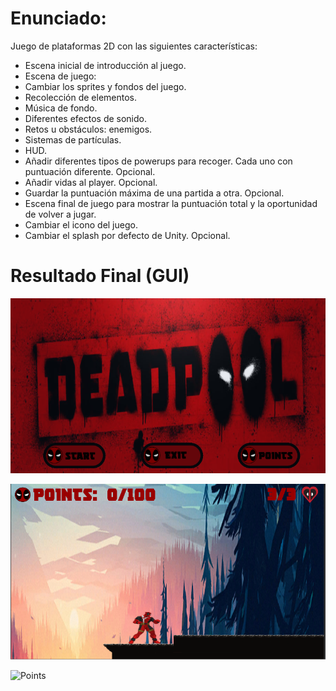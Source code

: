 # Enunciado:

Juego de plataformas 2D con las siguientes características:

- Escena inicial de introducción al juego.
- Escena de juego:
- Cambiar los sprites y fondos del juego.
- Recolección de elementos.
- Música de fondo.
- Diferentes efectos de sonido.
- Retos u obstáculos: enemigos.
- Sistemas de partículas.
- HUD.
- Añadir diferentes tipos de powerups para recoger. Cada uno con puntuación diferente. Opcional.
- Añadir vidas al player. Opcional.
- Guardar la puntuación máxima de una partida a otra. Opcional.
- Escena final de juego para mostrar la puntuación total y la oportunidad de volver a jugar.
- Cambiar el icono del juego.
- Cambiar el splash por defecto de Unity. Opcional.

# Resultado Final (GUI)

![Menu](https://github.com/GonzaloSC95/Actividad3_JuegoDeadPool2D/blob/4e665eed324a995e59ef3059a4288c3a1893e6bb/GUI/Menu.png)

![Game](https://github.com/GonzaloSC95/Actividad3_JuegoDeadPool2D/blob/b732d14a260d7c5e59a693b045316731165d0482/GUI/Game.png)

![Points](https://github.com/GonzaloSC95/Actividad3_JuedoDeadPool2D/blob/fd88b246710c219ff7cff3323d2fb103604068b5/Points.PNG)
